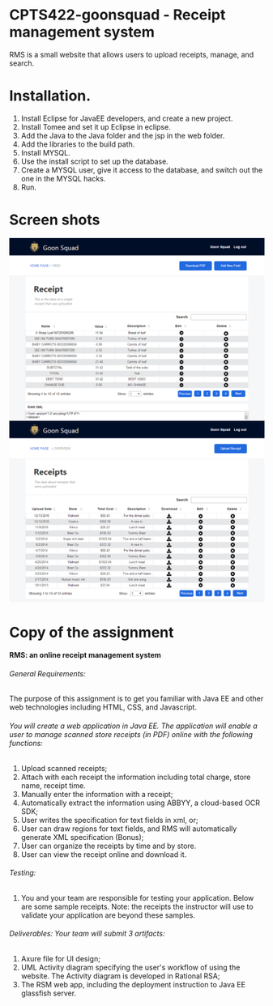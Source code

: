 # CPTS422-goonsquad - Receipt management system
RMS is a small website that allows users to upload receipts, manage, and search.

# Installation.
1. Install Eclipse for JavaEE developers, and create a new project.
2. Install Tomee and set it up Eclipse in eclipse.
3. Add the Java to the Java folder and the jsp in the web folder.
4. Add the libraries to the build path.
5. Install MYSQL.
6. Use the install script to set up the database.
7. Create a MYSQL user, give it access to the database, and switch out the one in the MYSQL hacks.
8. Run.

# Screen shots

![Picture1](/Art/mockup1.PNG "Screen shot")
![Picture2](/Art/mockup2.PNG "Screen shot")

# Copy of the assignment

#### RMS: an online receipt management system

###### General Requirements:
The purpose of this assignment is to get you familiar with Java EE and other web technologies including HTML, CSS, and Javascript.

###### You will create a web application in Java EE. The application will enable a user to manage scanned store receipts (in PDF)  online with the following functions:
1. Upload scanned receipts;
2. Attach with each receipt the information including total charge, store name, receipt time.
3. Manually enter the information with a receipt;
4. Automatically extract the information using ABBYY, a cloud-based OCR SDK;
5. User writes the specification for text fields in xml, or;
6. User can draw regions for text fields, and RMS will automatically generate XML specification (Bonus);
7. User can organize the receipts by time and by store.
8. User can view the receipt online and download it.

###### Testing:
1. You and your team are responsible for testing your application. Below are some sample receipts. Note: the receipts the instructor will use to validate your application are beyond these samples.

###### Deliverables: Your team will submit 3 artifacts:
1. Axure file for UI design;
2. UML Activity diagram specifying the user's workflow of using the website. The Activity diagram is developed in Rational RSA;
3. The RSM web app, including the deployment instruction to Java EE glassfish server.

